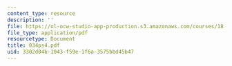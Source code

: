 ```yaml
---
content_type: resource
description: ''
file: https://ol-ocw-studio-app-production.s3.amazonaws.com/courses/18-034-honors-differential-equations-spring-2004/3302d04b1043f59e1f6a3575bbd45b47_034ps4.pdf
file_type: application/pdf
resourcetype: Document
title: 034ps4.pdf
uid: 3302d04b-1043-f59e-1f6a-3575bbd45b47
---
```

